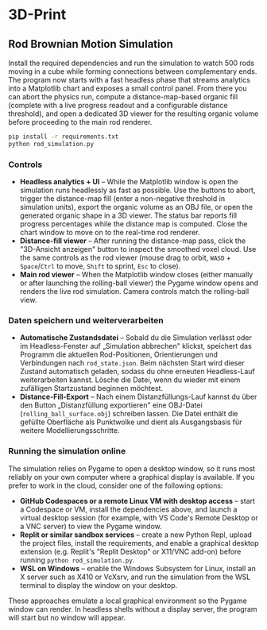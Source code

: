 # 3D-Print

## Rod Brownian Motion Simulation

Install the required dependencies and run the simulation to watch 500 rods moving in a cube while forming connections between complementary ends. The program now starts with a fast headless phase that streams analytics into a Matplotlib chart and exposes a small control panel. From there you can abort the physics run, compute a distance-map-based organic fill (complete with a live progress readout and a configurable distance threshold), and open a dedicated 3D viewer for the resulting organic volume before proceeding to the main rod renderer.

```bash
pip install -r requirements.txt
python rod_simulation.py
```

### Controls

* **Headless analytics + UI** – While the Matplotlib window is open the simulation runs headlessly as fast as possible. Use the buttons to abort, trigger the distance-map fill (enter a non-negative threshold in simulation units), export the organic volume as an OBJ file, or open the generated organic shape in a 3D viewer. The status bar reports fill progress percentages while the distance map is computed. Close the chart window to move on to the real-time rod renderer.
* **Distance-fill viewer** – After running the distance-map pass, click the "3D-Ansicht anzeigen" button to inspect the smoothed voxel cloud. Use the same controls as the rod viewer (mouse drag to orbit, `WASD` + `Space`/`Ctrl` to move, `Shift` to sprint, `Esc` to close).
* **Main rod viewer** – When the Matplotlib window closes (either manually or after launching the rolling-ball viewer) the Pygame window opens and renders the live rod simulation. Camera controls match the rolling-ball view.

### Daten speichern und weiterverarbeiten

* **Automatische Zustandsdatei** – Sobald du die Simulation verlässt oder im Headless-Fenster auf „Simulation abbrechen" klickst, speichert das Programm die aktuellen Rod-Positionen, Orientierungen und Verbindungen nach `rod_state.json`. Beim nächsten Start wird dieser Zustand automatisch geladen, sodass du ohne erneuten Headless-Lauf weiterarbeiten kannst. Lösche die Datei, wenn du wieder mit einem zufälligen Startzustand beginnen möchtest.
* **Distance-Fill-Export** – Nach einem Distanzfüllungs-Lauf kannst du über den Button „Distanzfüllung exportieren" eine OBJ-Datei (`rolling_ball_surface.obj`) schreiben lassen. Die Datei enthält die gefüllte Oberfläche als Punktwolke und dient als Ausgangsbasis für weitere Modellierungsschritte.

### Running the simulation online

The simulation relies on Pygame to open a desktop window, so it runs most reliably on your own computer where a graphical display is available. If you prefer to work in the cloud, consider one of the following options:

* **GitHub Codespaces or a remote Linux VM with desktop access** – start a Codespace or VM, install the dependencies above, and launch a virtual desktop session (for example, with VS Code's Remote Desktop or a VNC server) to view the Pygame window.
* **Replit or similar sandbox services** – create a new Python Repl, upload the project files, install the requirements, and enable a graphical desktop extension (e.g. Replit's "Replit Desktop" or X11/VNC add-on) before running `python rod_simulation.py`.
* **WSL on Windows** – enable the Windows Subsystem for Linux, install an X server such as X410 or VcXsrv, and run the simulation from the WSL terminal to display the window on your desktop.

These approaches emulate a local graphical environment so the Pygame window can render. In headless shells without a display server, the program will start but no window will appear.
